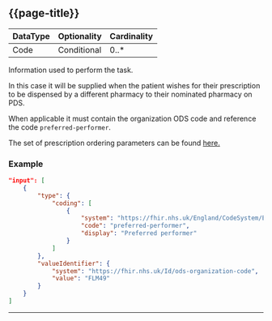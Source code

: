 ## {{page-title}}

<table data-responsive class="nhsd-!t-margin-bottom-6">
    <thead>
        <tr>
            <th data-no-sort>DataType</th>
            <th data-no-sort>Optionality</th>
            <th data-no-sort>Cardinality</th>
        </tr>
    </thead>
    <tbody>
      <tr>
        <td>Code</td>
        <td>Conditional</td>
        <td>0..*</td>
      </tr>
    </tbody>
</table>

Information used to perform the task.

In this case it will be supplied when the patient wishes for their prescription to be dispensed by a different pharmacy to their nominated pharmacy on PDS.

When applicable it must contain the organization ODS code and reference the code `preferred-performer`. 

The set of prescription ordering parameters can be found [here.](https://simplifier.net/guide/nhs-england-implementation-guide-stu1/Home/Terminology/All-CodeSystems/CodeSystem-England-PFSPrescriptionOrderingParameter?version=1.1.0)

### Example
``` json
"input": [
    {
        "type": {
            "coding": [
                {
                    "system": "https://fhir.nhs.uk/England/CodeSystem/England-PFSPrescriptionOrderingParameter",
                    "code": "preferred-performer",
                    "display": "Preferred performer"
                }
            ]
        },
        "valueIdentifier": {
            "system": "https://fhir.nhs.uk/Id/ods-organization-code",
            "value": "FLM49"
        }
    }
]
```

---
